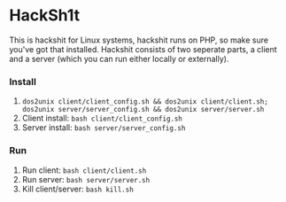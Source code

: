 # HackSh1t
This is hackshit for Linux systems, hackshit runs on PHP, so make sure you've got that installed. Hackshit consists of two seperate parts, a client and a server (which you can run either locally or externally).

### Install
1. `dos2unix client/client_config.sh && dos2unix client/client.sh; dos2unix server/server_config.sh && dos2unix server/server.sh`
2. Client install: `bash client/client_config.sh`
3. Server install: `bash server/server_config.sh`

### Run
1. Run client: `bash client/client.sh`
2. Run server: `bash server/server.sh`
3. Kill client/server: `bash kill.sh`
